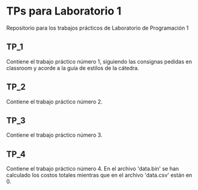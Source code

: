 # TPs para Laboratorio 1
Repositorio para los trabajos prácticos de Laboratorio de Programación 1

## TP_1
 Contiene el trabajo práctico número 1, siguiendo las consignas pedidas en classroom y acorde a la guía de estilos de la cátedra.

## TP_2
 Contiene el trabajo práctico número 2.

## TP_3
 Contiene el trabajo práctico número 3.
 
## TP_4
 Contiene el trabajo práctico número 4. En el archivo 'data.bin' se han calculado los costos totales mientras que en el archivo 'data.csv' están en 0.
 
